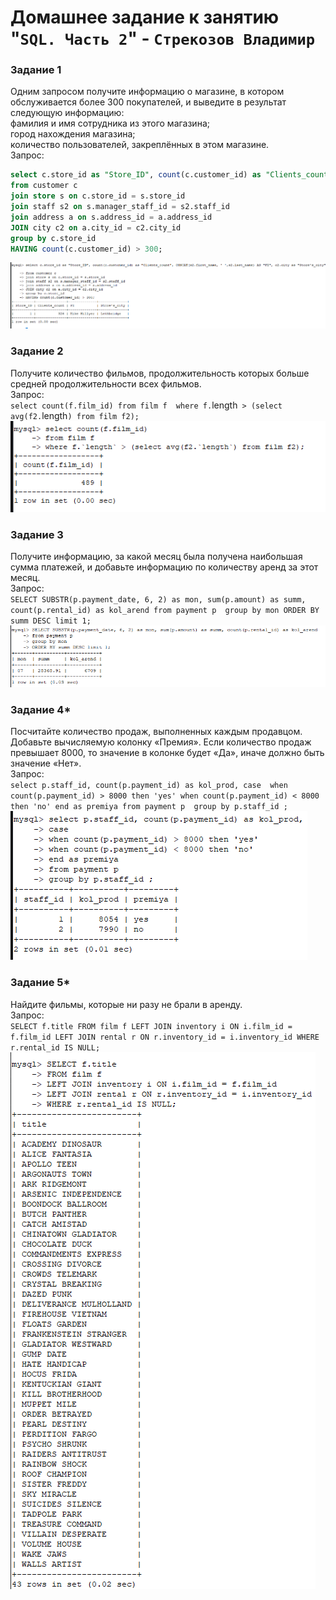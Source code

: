 # Домашнее задание к занятию "`SQL. Часть 2`" - `Стрекозов Владимир`

### Задание 1
Одним запросом получите информацию о магазине, в котором обслуживается более 300 покупателей, и выведите в результат следующую информацию:  
фамилия и имя сотрудника из этого магазина;  
город нахождения магазина;  
количество пользователей, закреплённых в этом магазине.  
Запрос:  
```sql
select c.store_id as "Store_ID", count(c.customer_id) as "Clients_count", CONCAT(s2.first_name, ' ',s2.last_name) AS "FI", c2.city as "Store's_city"  
from customer c  
join store s on c.store_id = s.store_id   
join staff s2 on s.manager_staff_id = s2.staff_id   
join address a on s.address_id = a.address_id   
JOIN city c2 on a.city_id = c2.city_id  
group by c.store_id  
HAVING count(c.customer_id) > 300;
```  
![](https://github.com/Svalker1989/SQL_Part2/blob/main/Z1.PNG)  
### Задание 2
Получите количество фильмов, продолжительность которых больше средней продолжительности всех фильмов.  
Запрос:  
`select count(f.film_id)
from film f 
where f.`length` > (select avg(f2.`length`) from film f2);`  
![](https://github.com/Svalker1989/SQL_Part2/blob/main/Z2.PNG)  
### Задание 3
Получите информацию, за какой месяц была получена наибольшая сумма платежей, и добавьте информацию по количеству аренд за этот месяц.  
Запрос:  
`SELECT SUBSTR(p.payment_date, 6, 2) as mon, sum(p.amount) as summ, count(p.rental_id) as kol_arend
from payment p 
group by mon
ORDER BY summ DESC limit 1;`  
![](https://github.com/Svalker1989/SQL_Part2/blob/main/Z3.PNG)  
### Задание 4*
Посчитайте количество продаж, выполненных каждым продавцом. Добавьте вычисляемую колонку «Премия». Если количество продаж превышает 8000, то значение в колонке будет «Да», иначе должно быть значение «Нет».  
Запрос:  
`select p.staff_id, count(p.payment_id) as kol_prod,
case 
	when count(p.payment_id) > 8000 then 'yes'
	when count(p.payment_id) < 8000 then 'no'
end as premiya
from payment p 
group by p.staff_id ;`  
![](https://github.com/Svalker1989/SQL_Part2/blob/main/Z4.PNG)  
### Задание 5*
Найдите фильмы, которые ни разу не брали в аренду.  
Запрос:  
`SELECT f.title
FROM film f
LEFT JOIN inventory i ON i.film_id = f.film_id
LEFT JOIN rental r ON r.inventory_id = i.inventory_id
WHERE r.rental_id IS NULL;`  
![](https://github.com/Svalker1989/SQL_Part2/blob/main/Z5.PNG)  
